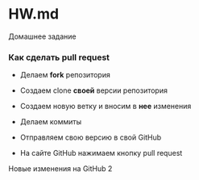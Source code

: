 # HW.md
Домашнее задание

### Как сделать pull request

* Делаем **fork** репозитория 

* Создаем clone **своей** версии репозитория 

* Создаем новую ветку и вносим в **нее** изменения

* Делаем коммиты

* Отправляем свою версию в свой GitHub

* На сайте GitHub нажимаем кнопку pull request

Новые изменения на GitHub 2
